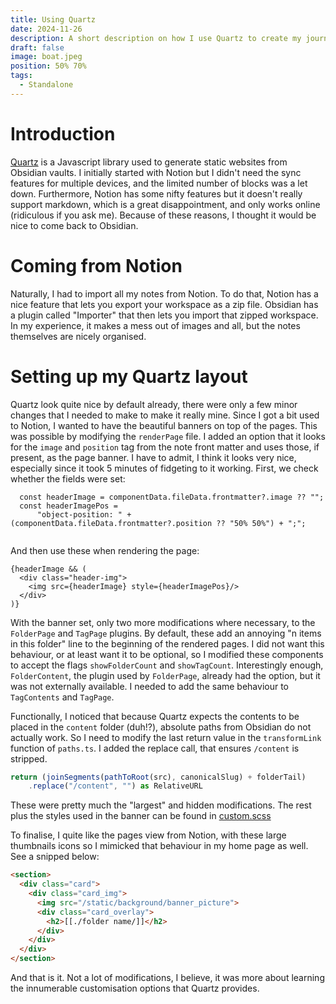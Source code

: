 ```yaml
---
title: Using Quartz
date: 2024-11-26
description: A short description on how I use Quartz to create my journal.
draft: false
image: boat.jpeg
position: 50% 70%
tags:
  - Standalone
---
```


# Introduction

[Quartz](https://quartz.jzhao.xyz) is a Javascript library used to generate static websites from Obsidian vaults. I initially started with Notion but I didn't need the sync features for multiple devices, and the limited number of blocks was a let down. Furthermore, Notion has some nifty features but it doesn't really support markdown, which is a great disappointment, and only works online (ridiculous if you ask me). Because of these reasons, I thought it would be nice to come back to Obsidian.

# Coming from Notion

Naturally, I had to import all my notes from Notion. To do that, Notion has a nice feature that lets you export your workspace as a zip file. Obsidian has a plugin called "Importer" that then lets you import that zipped workspace. In my experience, it makes a mess out of images and all, but the notes themselves are nicely organised.

# Setting up my Quartz layout

Quartz look quite nice by default already, there were only a few minor changes that I needed to make to make it really mine. Since I got a bit used to Notion, I wanted to have the beautiful banners on top of the pages. This was possible by modifying the `renderPage` file. I added an option that it looks for the `image` and `position` tag from the note front matter and uses those, if present, as the page banner. I have to admit, I think it looks very nice, especially since it took 5 minutes of fidgeting to it working.  First, we check whether the fields were set:

```tsx
  const headerImage = componentData.fileData.frontmatter?.image ?? "";
  const headerImagePos = 
	  "object-position: " + (componentData.fileData.frontmatter?.position ?? "50% 50%") + ";";
  
```

And then use these when rendering the page:

```tsx
{headerImage && (
  <div class="header-img">
    <img src={headerImage} style={headerImagePos}/>
  </div>
)}
```

With the banner set, only two more modifications where necessary, to the `FolderPage` and `TagPage` plugins. By default, these add an annoying "n items in this folder" line to the beginning of the rendered pages. I did not want this behaviour, or at least want it to be optional, so I modified these components to accept the flags `showFolderCount` and `showTagCount`. Interestingly enough, `FolderContent`, the plugin used by `FolderPage`, already had the option, but it was not externally available. I needed to add the same behaviour to `TagContents` and `TagPage`.

Functionally, I noticed that because Quartz expects the contents to be placed in the `content` folder (duh!?), absolute paths from Obsidian do not actually work. So I need to modify the last return value in the `transformLink` function of `paths.ts`. I added the replace call, that ensures `/content` is stripped.

```ts
return (joinSegments(pathToRoot(src), canonicalSlug) + folderTail)
	.replace("/content", "") as RelativeURL
```

These were pretty much the "largest" and hidden modifications. The rest plus the styles used in the banner can be found in [custom.scss](https://gitlab.tue.nl/20175791/phd-journal/-/blob/main/quartz/styles/custom.scss?ref_type=heads)

To finalise, I quite like the pages view from Notion, with these large thumbnails icons so I mimicked that behaviour in my home page as well. See a snipped below:

```html
<section>
  <div class="card">
    <div class="card_img">  
      <img src="/static/background/banner_picture">
      <div class="card_overlay">
        <h2>[[./folder name/]]</h2>
      </div>
    </div>
  </div>
</section>
```

And that is it. Not a lot of modifications, I believe, it was more about learning the innumerable customisation options that Quartz provides. 
